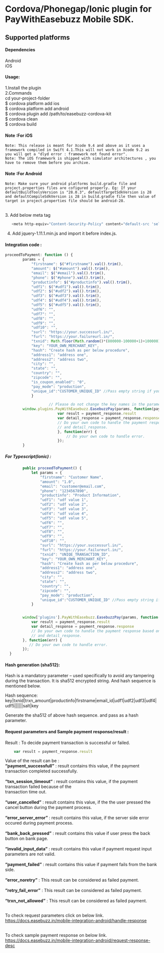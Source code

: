 # Cordova/Phonegap/Ionic plugin for PayWithEasebuzz Mobile SDK.


## Supported platforms

#### Dependencies
Android
<br />iOS

#### Usage:
1.Install the plugin
<br />2.Commands
<br />    cd your-project-folder
<br />    $ cordova platform add ios
<br />    $ cordova platform add android 
<br />    $ cordova plugin add /path/to/easebuzz-cordova-kit
<br />    $ cordova clean
<br />    $ cordova build

#### Note :For iOS
    Note: This release is meant for Xcode 9.4 and above as it uses a framework compiled in Swift 4.1.This will not work in Xcode 9.2 as  you will get a "dlyd error : framework not found error".
    Note: The iOS framework is shipped with simulator architectures , you have to remove them before you archive.

#### Note :For Android
    Note: Make sure your android platforms build.gradle file and project.properties files are cofigured properly. Eg: If your defaultBuildToolsVersion is "28.0.3", defaultTargetSdkVersion is 28 and defaultCompileSdkVersion is 28 in build.gradle file then value of target in project.properties file should be android-28.

<br />3. Add below meta tag
 ```javascript 
    <meta http-equiv="Content-Security-Policy" content="default-src 'self' data: gap: https://ssl.gstatic.com 'unsafe-eval'; style-src 'self' 'unsafe-inline'; media-src *; img-src 'self' data: content:;">
 ```   

4. Add jquery-1.11.1.min.js and import it before index.js.

#### Integration code :

```javascript
proceedToPayment: function () {
        params = {
            "firstname": $("#firstname").val().trim(),
            "amount": $("#amount").val().trim(),
            "email": $("#email").val().trim(),
            "phone": $("#phone").val().trim(),
            "productinfo": $("#productinfo").val().trim(),
            "udf1": $("#udf1").val().trim(),
            "udf2": $("#udf2").val().trim(),
            "udf3": $("#udf3").val().trim(),
            "udf4": $("#udf4").val().trim(),
            "udf5": $("#udf5").val().trim(),
            "udf6": "",
            "udf7": "",
            "udf8": "",
            "udf9": "",
            "udf10": "",
            "surl": "https://your.successurl.in/",
            "furl": "https://your.failureurl.in/",
            "txnid": Math.floor(Math.random()*(800000-100000+1)+100000),
            "key": "YOUR_OWN_MERCHANT_KEY",
            "hash": "Create hash as per below procedure",
            "address1": "address one",
            "address2": "address two",
            "city": "",
            "state": "",
            "country": "",
            "zipcode": "",
            "is_coupon_enabled": "0",
            "pay_mode": "production",
            "unique_id":"CUSTOMER_UNIQUE_ID" //Pass empty string if you dont want to pass customer unique id.  
            }

                    // Please do not change the key names in the parameters.
        window.plugins.PayWithEasebuzz.EasebuzzPay(params, function(payment_response) {
                        var result = payment_response.result
                        var detail_response = payment_response.response
                        // Do your own code to handle the payment response based on result 
                        // and detail_response.
                        }, function(err) {
                            // Do your own code to handle error.
                        });
        }

``` 

##### For Typescript(Ionic) :

```javascript
        public proceedToPayment() {
            let params = {
                "firstname": "Customer Name",
                "amount": "1.0",
                "email": "customer@email.com",
                "phone": "1234567890",
                "productinfo": "Product Information",
                "udf1": "udf value 1",
                "udf2": "udf value 2",
                "udf3": "udf value 3",
                "udf4": "udf value 4",
                "udf5": "udf value 5",
                "udf6": "",
                "udf7": "",
                "udf8": "",
                "udf9": "",
                "udf10": "",
                "surl": "https://your.successurl.in/",
                "furl": "https://your.failureurl.in/",
                "txnid": "UNIQE_TRANSACTION_ID",
                "key": "YOUR_OWN_MERCHANT_KEY",
                "hash": "Create hash as per below procedure",
                "address1": "address one",
                "address2": "address two",
                "city": "",
                "state": "",
                "country": "",
                "zipcode": "",
                "pay_mode": "production",
                "unique_id":"CUSTOMER_UNIQUE_ID" //Pass empty string if you dont want to pass customer unique id.
            }


        window['plugins'].PayWithEasebuzz.EasebuzzPay(params, function(payment_response) {
            var result = payment_response.result
            var detail_response = payment_response.response
            // Do your own code to handle the payment response based on result 
            // and detail_response.
        }, function(err) {
           // Do your own code to handle error.
        });
  }

``` 
####  Hash generation (sha512): 
Hash is a mandatory parameter – used specifically to avoid any tampering during the transaction.
It is sha512 encrypted string. And hash sequence is mentioned below.

Hash sequence:
key|txnid|trxn_amount|productinfo|firstname|email_id|udf1|udf2|udf3|udf4|udf5||||||salt|key

Generate the sha512 of above hash sequence. and pass as a hash parameter.



#### Request parameters and Sample payment response/result :

Result : To decide payment transaction is successful or failed.

```javascript
    var result = payment_response.result
```

Value of the result can be :
<br />**“payment_successfull”** : result contains this value, if the payment transaction completed successfully.<br />
<br />**“txn_session_timeout“** :  result contains this value, if the payment transaction failed because of the <br />transaction time out.<br />
<br />**“user_cancelled”** : result contains this value, if the the user pressed the cancel button during the  payment process.<br />
<br />**“error_server_error”** : result contains this value, if the server side error occured during payment process.<br />
<br />**“bank_back_pressed”** :  result contains this value if user press the back button on bank page.<br />
<br />**“invalid_input_data”** :  result contains this value if payment request input parameters are not valid.<br />
<br />**“payment_failed”** :  result contains this value if payment fails from the bank side.<br />
<br />**“error_noretry”** : This result can be considered as failed payment.<br />
<br />**“retry_fail_error”** : This result can be considered as failed payment.<br />
<br />**“trxn_not_allowed”** : This result can be considered as failed payment.<br />


<br />To check request parameters click on below link.
    <br />https://docs.easebuzz.in/mobile-integration-android/handle-response
 
<br />To check sample payment response on below link.
    <br />https://docs.easebuzz.in/mobile-integration-android/request-response-desc
